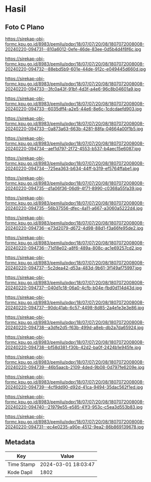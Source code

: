 # Hasil

## Foto C Plano

https://sirekap-obj-formc.kpu.go.id/8983/pemilu/pdpr/18/07/07/20/08/1807072008008-20240220-094731--810a6012-0efe-46de-83ee-0d5b4d4f8f6c.jpg

https://sirekap-obj-formc.kpu.go.id/8983/pemilu/pdpr/18/07/07/20/08/1807072008008-20240220-094732--88ebd5b9-601e-44de-912c-e049445d660d.jpg

https://sirekap-obj-formc.kpu.go.id/8983/pemilu/pdpr/18/07/07/20/08/1807072008008-20240220-094733--3fc0a43f-91bf-4d3f-a4e6-96c8b04601a9.jpg

https://sirekap-obj-formc.kpu.go.id/8983/pemilu/pdpr/18/07/07/20/08/1807072008008-20240220-094733--6035dff4-a2e5-44e6-8e6c-1cdcdaefd903.jpg

https://sirekap-obj-formc.kpu.go.id/8983/pemilu/pdpr/18/07/07/20/08/1807072008008-20240220-094733--0a873a63-663b-4281-88fa-04664a00f1b5.jpg

https://sirekap-obj-formc.kpu.go.id/8983/pemilu/pdpr/18/07/07/20/08/1807072008008-20240220-094734--aef1d797-2f72-4553-b537-b4aec15e6087.jpg

https://sirekap-obj-formc.kpu.go.id/8983/pemilu/pdpr/18/07/07/20/08/1807072008008-20240220-094734--725ea363-b634-44ff-b319-ef5764ffabe1.jpg

https://sirekap-obj-formc.kpu.go.id/8983/pemilu/pdpr/18/07/07/20/08/1807072008008-20240220-094735--d1a06f36-06d9-4f71-8990-c0368a55fa39.jpg

https://sirekap-obj-formc.kpu.go.id/8983/pemilu/pdpr/18/07/07/20/08/1807072008008-20240220-094735--56b37556-dfec-4a11-a667-a3060a5222d4.jpg

https://sirekap-obj-formc.kpu.go.id/8983/pemilu/pdpr/18/07/07/20/08/1807072008008-20240220-094736--e73d2079-d672-4d98-88d1-f3a66fe95de2.jpg

https://sirekap-obj-formc.kpu.go.id/8983/pemilu/pdpr/18/07/07/20/08/1807072008008-20240220-094736--71d18e02-a8f6-489a-808c-ac1e69257cd2.jpg

https://sirekap-obj-formc.kpu.go.id/8983/pemilu/pdpr/18/07/07/20/08/1807072008008-20240220-094737--5c2dea42-d53a-483d-9b61-3f149af75997.jpg

https://sirekap-obj-formc.kpu.go.id/8983/pemilu/pdpr/18/07/07/20/08/1807072008008-20240220-094737--040d1c18-06a0-4cfb-b04e-fbd0d114d43d.jpg

https://sirekap-obj-formc.kpu.go.id/8983/pemilu/pdpr/18/07/07/20/08/1807072008008-20240220-094737--90dc41ab-6c57-4498-8d85-2a4e1e3e3e86.jpg

https://sirekap-obj-formc.kpu.go.id/8983/pemilu/pdpr/18/07/07/20/08/1807072008008-20240220-094738--a3dfe2d5-f63b-499d-a8eb-db2a7da65924.jpg

https://sirekap-obj-formc.kpu.go.id/8983/pemilu/pdpr/18/07/07/20/08/1807072008008-20240220-094738--bf58d381-f30b-42d2-ba0f-2424b1e945fe.jpg

https://sirekap-obj-formc.kpu.go.id/8983/pemilu/pdpr/18/07/07/20/08/1807072008008-20240220-094739--46b5aacb-2109-4ded-9b08-0d797fe6209e.jpg

https://sirekap-obj-formc.kpu.go.id/8983/pemilu/pdpr/18/07/07/20/08/1807072008008-20240220-094739--4cf9dd90-d92d-41ca-9494-35dac562f1ed.jpg

https://sirekap-obj-formc.kpu.go.id/8983/pemilu/pdpr/18/07/07/20/08/1807072008008-20240220-094740--21979e55-e585-41f3-953c-c5ea3d553b83.jpg

https://sirekap-obj-formc.kpu.go.id/8983/pemilu/pdpr/18/07/07/20/08/1807072008008-20240220-094731--ec4e0235-a90e-4512-9ea2-86b869139678.jpg


## Metadata

| Key        | Value               |
| ---------- | ------------------- |
| Time Stamp | 2024-03-01 18:03:47 |
| Kode Dapil | 1802                |



